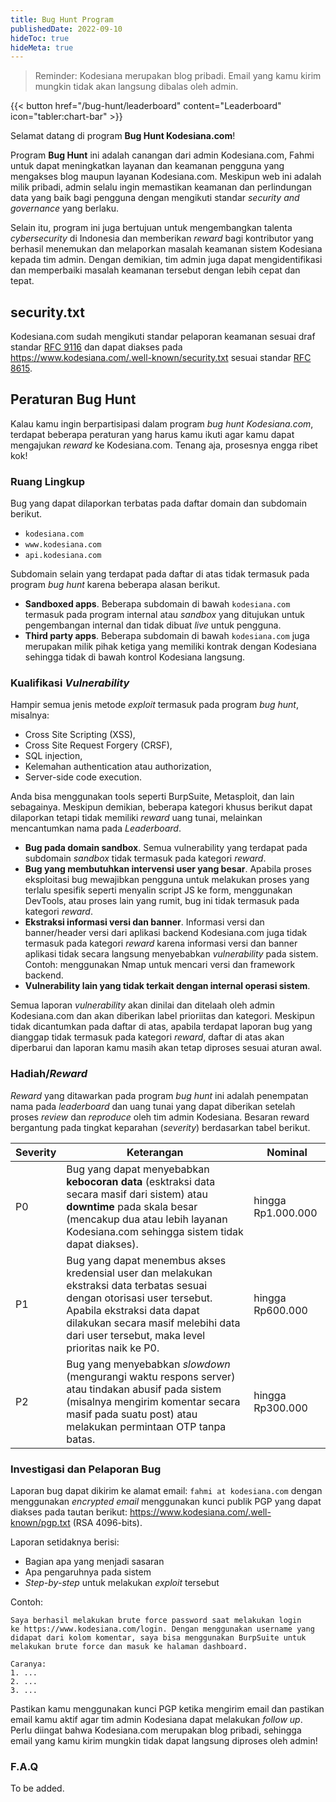 ```yaml
---
title: Bug Hunt Program
publishedDate: 2022-09-10
hideToc: true
hideMeta: true
---
```


> Reminder: Kodesiana merupakan blog pribadi. Email yang kamu kirim mungkin tidak akan langsung dibalas oleh admin.

<div class="flex justify-center">
{{< button href="/bug-hunt/leaderboard" content="Leaderboard" icon="tabler:chart-bar" >}}
</div>

Selamat datang di program **Bug Hunt Kodesiana.com**!

Program **Bug Hunt** ini adalah canangan dari admin Kodesiana.com, Fahmi untuk dapat meningkatkan layanan dan keamanan pengguna yang mengakses blog maupun layanan Kodesiana.com. Meskipun web ini adalah milik pribadi, admin selalu ingin memastikan keamanan dan perlindungan data yang baik bagi pengguna dengan mengikuti standar _security and governance_ yang berlaku.

Selain itu, program ini juga bertujuan untuk mengembangkan talenta _cybersecurity_ di Indonesia dan memberikan _reward_ bagi kontributor yang berhasil menemukan dan melaporkan masalah keamanan sistem Kodesiana kepada tim admin. Dengan demikian, tim admin juga dapat mengidentifikasi dan memperbaiki masalah keamanan tersebut dengan lebih cepat dan tepat.

## security.txt

Kodesiana.com sudah mengikuti standar pelaporan keamanan sesuai draf standar [RFC 9116](https://www.rfc-editor.org/info/rfc9116) dan dapat diakses pada https://www.kodesiana.com/.well-known/security.txt sesuai standar [RFC 8615](https://www.rfc-editor.org/rfc/rfc8615).

## Peraturan **Bug Hunt**

Kalau kamu ingin berpartisipasi dalam program _bug hunt Kodesiana.com_, terdapat beberapa peraturan yang harus kamu ikuti agar kamu dapat mengajukan _reward_ ke Kodesiana.com. Tenang aja, prosesnya engga ribet kok!

### Ruang Lingkup

Bug yang dapat dilaporkan terbatas pada daftar domain dan subdomain berikut.

- `kodesiana.com`
- `www.kodesiana.com`
- `api.kodesiana.com`

Subdomain selain yang terdapat pada daftar di atas tidak termasuk pada program _bug hunt_ karena beberapa alasan berikut.

- **Sandboxed apps**. Beberapa subdomain di bawah `kodesiana.com` termasuk pada program internal atau _sandbox_ yang ditujukan untuk pengembangan internal dan tidak dibuat _live_ untuk pengguna.
- **Third party apps**. Beberapa subdomain di bawah `kodesiana.com` juga merupakan milik pihak ketiga yang memiliki kontrak dengan Kodesiana sehingga tidak di bawah kontrol Kodesiana langsung.

### Kualifikasi _Vulnerability_

Hampir semua jenis metode _exploit_ termasuk pada program _bug hunt_, misalnya:

- Cross Site Scripting (XSS),
- Cross Site Request Forgery (CRSF),
- SQL injection,
- Kelemahan authentication atau authorization,
- Server-side code execution.

Anda bisa menggunakan tools seperti BurpSuite, Metasploit, dan lain sebagainya. Meskipun demikian, beberapa kategori khusus berikut dapat dilaporkan tetapi tidak memiliki _reward_ uang tunai, melainkan mencantumkan nama pada _Leaderboard_.

- **Bug pada domain sandbox**. Semua vulnerability yang terdapat pada subdomain _sandbox_ tidak termasuk pada kategori _reward_.
- **Bug yang membutuhkan intervensi user yang besar**. Apabila proses eksploitasi bug mewajibkan pengguna untuk melakukan proses yang terlalu spesifik seperti menyalin script JS ke form, menggunakan DevTools, atau proses lain yang rumit, bug ini tidak termasuk pada kategori _reward_.
- **Ekstraksi informasi versi dan banner**. Informasi versi dan banner/header versi dari aplikasi backend Kodesiana.com juga tidak termasuk pada kategori _reward_ karena informasi versi dan banner aplikasi tidak secara langsung menyebabkan _vulnerability_ pada sistem. Contoh: menggunakan Nmap untuk mencari versi dan framework backend.
- **Vulnerability lain yang tidak terkait dengan internal operasi sistem**.

Semua laporan _vulnerability_ akan dinilai dan ditelaah oleh admin Kodesiana.com dan akan diberikan label prioriitas dan kategori. Meskipun tidak dicantumkan pada daftar di atas, apabila terdapat laporan bug yang dianggap tidak termasuk pada kategori _reward_, daftar di atas akan diperbarui dan laporan kamu masih akan tetap diproses sesuai aturan awal.

### Hadiah/_Reward_

_Reward_ yang ditawarkan pada program _bug hunt_ ini adalah penempatan nama pada _leaderboard_ dan uang tunai yang dapat diberikan setelah proses _review_ dan _reproduce_ oleh tim admin Kodesiana. Besaran reward bergantung pada tingkat keparahan (_severity_) berdasarkan tabel berikut.

| Severity | Keterangan                                                                                                                                                                                                                                        | Nominal            |
| -------- | ------------------------------------------------------------------------------------------------------------------------------------------------------------------------------------------------------------------------------------------------- | ------------------ |
| P0       | Bug yang dapat menyebabkan **kebocoran data** (esktraksi data secara masif dari sistem) atau **downtime** pada skala besar (mencakup dua atau lebih layanan Kodesiana.com sehingga sistem tidak dapat diakses).                                   | hingga Rp1.000.000 |
| P1       | Bug yang dapat menembus akses kredensial user dan melakukan ekstraksi data terbatas sesuai dengan otorisasi user tersebut. Apabila ekstraksi data dapat dilakukan secara masif melebihi data dari user tersebut, maka level prioritas naik ke P0. | hingga Rp600.000   |
| P2       | Bug yang menyebabkan _slowdown_ (mengurangi waktu respons server) atau tindakan abusif pada sistem (misalnya mengirim komentar secara masif pada suatu post) atau melakukan permintaan OTP tanpa batas.                                           | hingga Rp300.000   |

### Investigasi dan Pelaporan Bug

Laporan bug dapat dikirim ke alamat email: `fahmi at kodesiana.com` dengan menggunakan _encrypted email_ menggunakan kunci publik PGP yang dapat diakses pada tautan berikut: https://www.kodesiana.com/.well-known/pgp.txt (RSA 4096-bits).

Laporan setidaknya berisi:

- Bagian apa yang menjadi sasaran
- Apa pengaruhnya pada sistem
- _Step-by-step_ untuk melakukan _exploit_ tersebut

Contoh:

```
Saya berhasil melakukan brute force password saat melakukan login
ke https://www.kodesiana.com/login. Dengan menggunakan username yang
didapat dari kolom komentar, saya bisa menggunakan BurpSuite untuk
melakukan brute force dan masuk ke halaman dashboard.

Caranya:
1. ...
2. ...
3. ...
```

Pastikan kamu menggunakan kunci PGP ketika mengirim email dan pastikan email kamu aktif agar tim admin Kodesiana dapat melakukan _follow up_. Perlu diingat bahwa Kodesiana.com merupakan blog pribadi, sehingga email yang kamu kirim mungkin tidak dapat langsung diproses oleh admin!

### F.A.Q

To be added.
